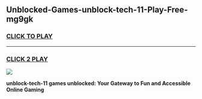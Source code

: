 
## Unblocked-Games-unblock-tech-11-Play-Free-mg9gk
<h3>
<a href="https://premium76.site?title=unblock-tech-11&ref=23A">CLICK TO PLAY</a></h3>
<hr>

<h3>
<a href="https://premium76.site?title=unblock-tech-11&ref=23A">CLICK 2 PLAY</a>
  
</h3>

<a href="https://premium76.site?title=unblock-tech-11&ref=23A"><img src="https://clearcache.store/games.png"></a>


**unblock-tech-11 games unblocked: Your Gateway to Fun and Accessible Online Gaming**
